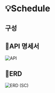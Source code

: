 <!--Heading-->
# 💡Schedule
## 구성

## 📌API 명세서
![API](https://github.com/user-attachments/assets/52a08d99-c7ba-4ac4-a950-a429ceb14f2a)

## 📌ERD
![ERD (SC)](https://github.com/user-attachments/assets/b81a1a2a-4a6b-4bf4-9a4a-858ab4cbe614)
